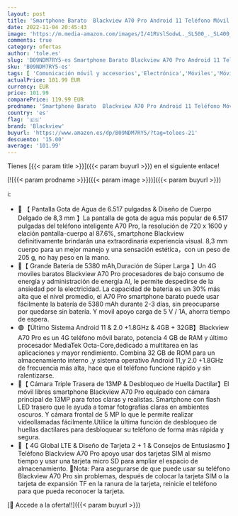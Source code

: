 ```yaml
---
layout: post
title: 'Smartphone Barato  Blackview A70 Pro Android 11 Teléfono Móvil Libres  Cuatro-Core 4 GB RAM y 32 GB ROM  Batería 5380mAh 6.517" HD+ Cámara Triple 13MP Telefonos Moviles Baratos 4G Dual SIM Face ID GPS'
date: 2022-11-04 20:45:43
image: 'https://m.media-amazon.com/images/I/41RVslSodwL._SL500_._SL400_.jpg'
comments: true
category: ofertas
author: 'tole.es'
slug: 'B09NDM7RY5-es Smartphone Barato Blackview A70 Pro Android 11 Teléfono...'
sku: 'B09NDM7RY5-es'
tags: [ 'Comunicación móvil y accesorios','Electrónica','Móviles','Móviles y smartphones libres','android','blackview','🇪🇸', ]
actualPrice: 101.99 EUR
currency: EUR
price: 101.99
comparePrice: 119.99 EUR
prodname: 'Smartphone Barato  Blackview A70 Pro Android 11 Teléfono Móvil Libres  Cuatro-Core 4 GB RAM y 32 GB ROM  Batería 5380mAh 6.517" HD+ Cámara Triple 13MP Telefonos Moviles Baratos 4G Dual SIM Face ID GPS'
country: 'es'
flag: '🇪🇸'
brand: 'Blackview'
buyurl: 'https://www.amazon.es/dp/B09NDM7RY5/?tag=tolees-21'
descuento: '15.00'
average: '101.99'
---
```


Tienes [{{< param title >}}]({{< param buyurl >}}) en el siguiente enlace!

[![{{< param prodname >}}]({{< param image >}})]({{< param buyurl >}})

ℹ️:

- 📱 【 Pantalla Gota de Agua de 6.517 pulgadas & Diseño de Cuerpo Delgado de 8,3 mm 】La pantalla de gota de agua más popular de 6.517 pulgadas del teléfono inteligente A70 Pro, la resolución de 720 x 1600 y elación pantalla-cuerpo al 87.6%, smartphone Blackview definitivamente brindarán una extraordinaria experiencia visual. 8,3 mm cuerpo para un mejor manejo y una sensación estética，con un peso de 205 g, no hay peso en la mano.
- 🔋【 Grande Batería de 5380 mAh,Duración de Súper Larga 】Un 4G moviles baratos Blackview A70 Pro procesadores de bajo consumo de energía y administración de energía AI, le permite despedirse de la ansiedad por la electricidad. La capacidad de batería es un 30% más alta que el nivel promedio, el A70 Pro smartphone barato puede usar fácilmente la batería de 5380 mAh durante 2-3 días, sin preocuparse por quedarse sin batería. Y movil apoyo carga de 5 V / 1A, ahorra tiempo de espera.
- 🟣【Último Sistema Android 11 & 2.0 +1.8GHz & 4GB + 32GB】Blackview A70 Pro es un 4G teléfono móvil barato, potencia 4 GB de RAM y último procesador MediaTek Octa-Core,dedicado a multitarea en las aplicaciones y mayor rendimiento. Combina 32 GB de ROM para un almacenamiento interno ,y sistema operativo Android 11,y 2.0 +1.8GHz de frecuencia más alta, hace que el teléfono funcione rápido y sin ralentizarse.
- 📸【 Cámara Triple Trasera de 13MP & Desbloqueo de Huella Dactilar】El móvil libres smartphone Blackview A70 Pro equipado con cámara principal de 13MP para fotos claras y realistas. Smartphone con flash LED trasero que le ayuda a tomar fotografías claras en ambientes oscuros. Y cámara frontal de 5 MP lo que le permite realizar videollamadas fácilmente.Utilice la última función de desbloqueo de huellas dactilares para desbloquear su teléfono de forma más rápida y segura.
- 🌈【 4G Global LTE & Diseño de Tarjeta 2 + 1 & Consejos de Entusiasmo 】Teléfono Blackview A70 Pro apoyo usar dos tarjetas SIM al mismo tiempo y usar una tarjeta micro SD para ampliar el espacio de almacenamiento. 👀Nota: Para asegurarse de que puede usar su teléfono Blackview A70 Pro sin problemas, después de colocar la tarjeta SIM o la tarjeta de expansión TF en la ranura de la tarjeta, reinicie el teléfono para que pueda reconocer la tarjeta.

[🛒 Accede a la oferta!!]({{< param buyurl >}})
